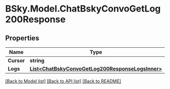 # BSky.Model.ChatBskyConvoGetLog200Response

## Properties

Name | Type | Description | Notes
------------ | ------------- | ------------- | -------------
**Cursor** | **string** |  | [optional] 
**Logs** | [**List&lt;ChatBskyConvoGetLog200ResponseLogsInner&gt;**](ChatBskyConvoGetLog200ResponseLogsInner.md) |  | 

[[Back to Model list]](../README.md#documentation-for-models) [[Back to API list]](../README.md#documentation-for-api-endpoints) [[Back to README]](../README.md)


